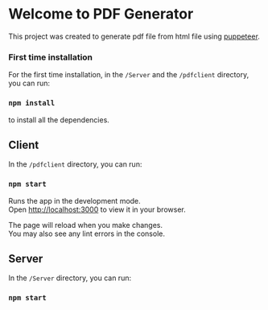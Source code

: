 # Welcome to PDF Generator

This project was created to generate pdf file from html file using [puppeteer](https://github.com/puppeteer/puppeteer).

### First time installation

For the first time installation, in the `/Server` and the `/pdfclient` directory, you can run:

### `npm install`

to install all the dependencies.

## Client

In the `/pdfclient` directory, you can run:

### `npm start`

Runs the app in the development mode.\
Open [http://localhost:3000](http://localhost:3000) to view it in your browser.

The page will reload when you make changes.\
You may also see any lint errors in the console.

## Server

In the `/Server` directory, you can run:

### `npm start`

